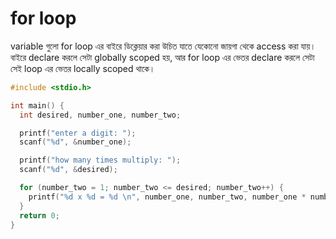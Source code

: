 # for loop

variable গুলো for loop এর বাইরে ডিক্লেয়ার করা উচিত যাতে যেকোনো জায়গা থেকে access করা যায়। বাইরে declare করলে সেটা  globally scoped হয়, আর for loop এর ভেতর declare করলে সেটা সেই loop এর ভেতর locally scoped থাকে।&#x20;

```c
#include <stdio.h>

int main() {
  int desired, number_one, number_two;

  printf("enter a digit: ");
  scanf("%d", &number_one);

  printf("how many times multiply: ");
  scanf("%d", &desired);

  for (number_two = 1; number_two <= desired; number_two++) {
    printf("%d x %d = %d \n", number_one, number_two, number_one * number_two);
  }
  return 0;
}
```
